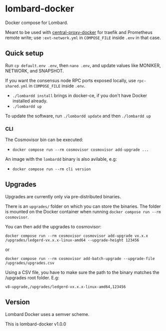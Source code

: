 # lombard-docker

Docker compose for Lombard.

Meant to be used with [central-proxy-docker](https://github.com/CryptoManufaktur-io/central-proxy-docker) for traefik
and Prometheus remote write; use `:ext-network.yml` in `COMPOSE_FILE` inside `.env` in that case.

## Quick setup

Run `cp default.env .env`, then `nano .env`, and update values like MONIKER, NETWORK, and SNAPSHOT.

If you want the consensus node RPC ports exposed locally, use `rpc-shared.yml` in `COMPOSE_FILE` inside `.env`.

- `./lombardd install` brings in docker-ce, if you don't have Docker installed already.
- `./lombardd up`

To update the software, run `./lombardd update` and then `./lombardd up`

### CLI

The Cosmovisor bin can be executed:

- `docker compose run --rm cosmovisor cosmovisor add-upgrade ...`

An image with the `lombardd` binary is also avilable, e.g:

- `docker compose run --rm cli version`

## Upgrades

Upgrades are currently only via pre-distributed binaries.

There is an `upgrades/` folder on which you can store the binaries. The folder is mounted on the Docker container when running `docker compose run --rm cosmovisor`.

You can then add the upgrades to cosmovisor:

```
docker compose run --rm cosmovisor cosmovisor add-upgrade vx.x.x /upgrades/ledgerd-vx.x.x-linux-amd64 --upgrade-height 123456
```

or

```
docker compose run --rm cosmovisor add-batch-upgrade --upgrade-file /upgrades/upgrades.csv
```

Using a CSV file, you have to make sure the path to the binary matches the /upgrades root folder. E.g: 

```csv
v8-upgrade,/upgrades/ledgerd-vx.x.x-linux-amd64,123456
```

## Version

Lombard Docker uses a semver scheme.

This is lombard-docker v1.0.0
